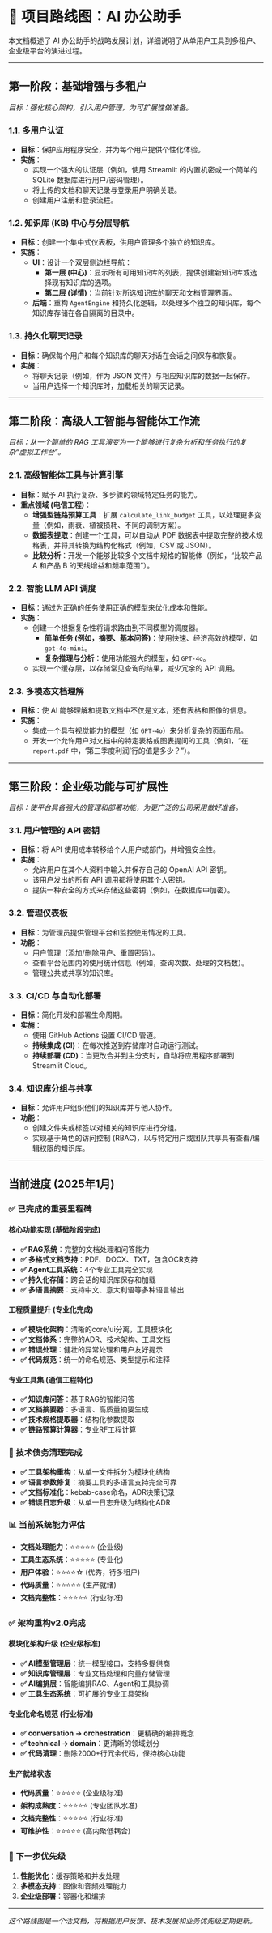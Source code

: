 # 🚀 项目路线图：AI 办公助手

本文档概述了 AI 办公助手的战略发展计划，详细说明了从单用户工具到多租户、企业级平台的演进过程。

---

## 第一阶段：基础增强与多租户

*目标：强化核心架构，引入用户管理，为可扩展性做准备。*

### 1.1. 多用户认证
- **目标**：保护应用程序安全，并为每个用户提供个性化体验。
- **实施**：
    - 实现一个强大的认证层（例如，使用 Streamlit 的内置机密或一个简单的 SQLite 数据库进行用户/密码管理）。
    - 将上传的文档和聊天记录与登录用户明确关联。
    - 创建用户注册和登录流程。

### 1.2. 知识库 (KB) 中心与分层导航
- **目标**：创建一个集中式仪表板，供用户管理多个独立的知识库。
- **实施**：
    - **UI**：设计一个双层侧边栏导航：
        - **第一层 (中心)**：显示所有可用知识库的列表，提供创建新知识库或选择现有知识库的选项。
        - **第二层 (详情)**：当前针对所选知识库的聊天和文档管理界面。
    - **后端**：重构 `AgentEngine` 和持久化逻辑，以处理多个独立的知识库，每个知识库存储在各自隔离的目录中。

### 1.3. 持久化聊天记录
- **目标**：确保每个用户和每个知识库的聊天对话在会话之间保存和恢复。
- **实施**：
    - 将聊天记录（例如，作为 JSON 文件）与相应知识库的数据一起保存。
    - 当用户选择一个知识库时，加载相关的聊天记录。

---

## 第二阶段：高级人工智能与智能体工作流

*目标：从一个简单的 RAG 工具演变为一个能够进行复杂分析和任务执行的复杂“虚拟工作台”。*

### 2.1. 高级智能体工具与计算引擎
- **目标**：赋予 AI 执行复杂、多步骤的领域特定任务的能力。
- **重点领域 (电信工程)**：
    - **增强型链路预算工具**：扩展 `calculate_link_budget` 工具，以处理更多变量（例如，雨衰、植被损耗、不同的调制方案）。
    - **数据表提取**：创建一个工具，可以自动从 PDF 数据表中提取完整的技术规格表，并将其转换为结构化格式（例如，CSV 或 JSON）。
    - **比较分析**：开发一个能够比较多个文档中规格的智能体（例如，“比较产品 A 和产品 B 的天线增益和频率范围”）。

### 2.2. 智能 LLM API 调度
- **目标**：通过为正确的任务使用正确的模型来优化成本和性能。
- **实施**：
    - 创建一个根据复杂性将请求路由到不同模型的调度器。
        - **简单任务 (例如，摘要、基本问答)**：使用快速、经济高效的模型，如 `gpt-4o-mini`。
        - **复杂推理与分析**：使用功能强大的模型，如 `GPT-4o`。
    - 实现一个缓存层，以存储常见查询的结果，减少冗余的 API 调用。

### 2.3. 多模态文档理解
- **目标**：使 AI 能够理解和提取文档中不仅是文本，还有表格和图像的信息。
- **实施**：
    - 集成一个具有视觉能力的模型（如 `GPT-4o`）来分析复杂的页面布局。
    - 开发一个允许用户对文档中的特定表格或图表提问的工具（例如，“在 `report.pdf` 中，‘第三季度利润’行的值是多少？”）。

---

## 第三阶段：企业级功能与可扩展性

*目标：使平台具备强大的管理和部署功能，为更广泛的公司采用做好准备。*

### 3.1. 用户管理的 API 密钥
- **目标**：将 API 使用成本转移给个人用户或部门，并增强安全性。
- **实施**：
    - 允许用户在其个人资料中输入并保存自己的 OpenAI API 密钥。
    - 该用户发出的所有 API 调用都将使用其个人密钥。
    - 提供一种安全的方式来存储这些密钥（例如，在数据库中加密）。

### 3.2. 管理仪表板
- **目标**：为管理员提供管理平台和监控使用情况的工具。
- **功能**：
    - 用户管理（添加/删除用户、重置密码）。
    - 查看平台范围内的使用统计信息（例如，查询次数、处理的文档数）。
    - 管理公共或共享的知识库。

### 3.3. CI/CD 与自动化部署
- **目标**：简化开发和部署生命周期。
- **实施**：
    - 使用 GitHub Actions 设置 CI/CD 管道。
    - **持续集成 (CI)**：在每次推送到存储库时自动运行测试。
    - **持续部署 (CD)**：当更改合并到主分支时，自动将应用程序部署到 Streamlit Cloud。

### 3.4. 知识库分组与共享
- **目标**：允许用户组织他们的知识库并与他人协作。
- **功能**：
    - 创建文件夹或标签以对相关的知识库进行分组。
    - 实现基于角色的访问控制 (RBAC)，以与特定用户或团队共享具有查看/编辑权限的知识库。

---

## 当前进度 (2025年1月)

### ✅ 已完成的重要里程碑

#### 核心功能实现 (基础阶段完成)
- **✅ RAG系统**：完整的文档处理和问答能力
- **✅ 多格式文档支持**：PDF、DOCX、TXT，包含OCR支持
- **✅ Agent工具系统**：4个专业工具完全实现
- **✅ 持久化存储**：跨会话的知识库保存和加载
- **✅ 多语言摘要**：支持中文、意大利语等多种语言输出

#### 工程质量提升 (专业化完成)
- **✅ 模块化架构**：清晰的core/ui分离，工具模块化
- **✅ 文档体系**：完整的ADR、技术架构、工具文档
- **✅ 错误处理**：健壮的异常处理和用户友好提示
- **✅ 代码规范**：统一的命名规范、类型提示和注释

#### 专业工具集 (通信工程特化)
- **✅ 知识库问答**：基于RAG的智能问答
- **✅ 文档摘要器**：多语言、高质量摘要生成
- **✅ 技术规格提取器**：结构化参数提取
- **✅ 链路预算计算器**：专业RF工程计算

### 🔄 技术债务清理完成
- **✅ 工具架构重构**：从单一文件拆分为模块化结构
- **✅ 语言参数修复**：摘要工具的多语言支持完全可靠
- **✅ 文档标准化**：kebab-case命名，ADR决策记录
- **✅ 错误日志升级**：从单一日志升级为结构化ADR

### 📊 当前系统能力评估
- **文档处理能力**：⭐⭐⭐⭐⭐ (企业级)
- **工具生态系统**：⭐⭐⭐⭐⭐ (专业化)
- **用户体验**：⭐⭐⭐⭐☆ (优秀，待多租户)
- **代码质量**：⭐⭐⭐⭐⭐ (生产就绪)
- **文档完整性**：⭐⭐⭐⭐⭐ (行业标准)

### ✅ 架构重构v2.0完成

#### 模块化架构升级 (企业级标准)
- **✅ AI模型管理层**：统一模型接口，支持多提供商
- **✅ 知识库管理层**：专业文档处理和向量存储管理
- **✅ AI编排层**：智能编排RAG、Agent和工具协调
- **✅ 工具生态系统**：可扩展的专业工具架构

#### 专业化命名规范 (行业标准)
- **✅ conversation → orchestration**：更精确的编排概念
- **✅ technical → domain**：更清晰的领域划分
- **✅ 代码清理**：删除2000+行冗余代码，保持核心功能

#### 生产就绪状态
- **代码质量**：⭐⭐⭐⭐⭐ (企业级标准)
- **架构成熟度**：⭐⭐⭐⭐⭐ (专业团队水准)
- **文档完整性**：⭐⭐⭐⭐⭐ (行业标准)
- **可维护性**：⭐⭐⭐⭐⭐ (高内聚低耦合)

### 🎯 下一步优先级
1. **性能优化**：缓存策略和并发处理
2. **多模态支持**：图像和音频处理能力
3. **企业级部署**：容器化和编排

---

*这个路线图是一个活文档，将根据用户反馈、技术发展和业务优先级定期更新。* 